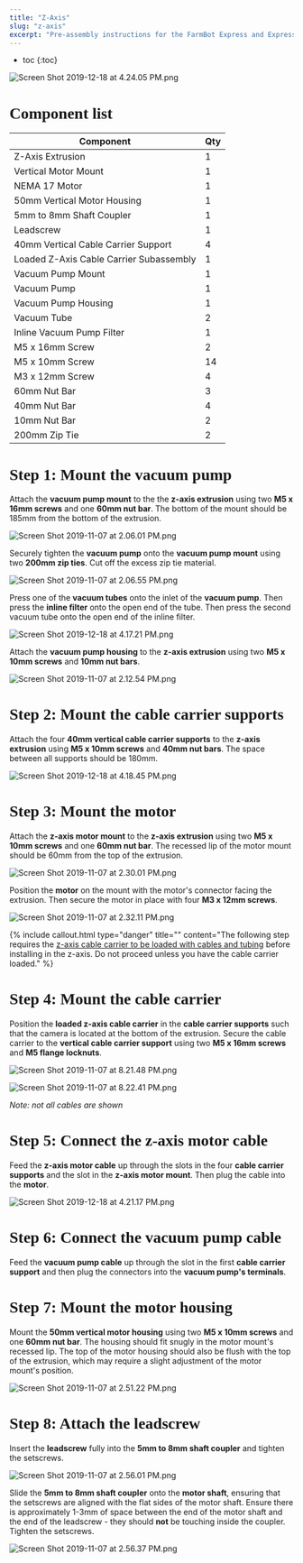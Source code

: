 ```yaml
---
title: "Z-Axis"
slug: "z-axis"
excerpt: "Pre-assembly instructions for the FarmBot Express and Express XL Z-axis"
---
```


* toc
{:toc}


![Screen Shot 2019-12-18 at 4.24.05 PM.png](Screen_Shot_2019-12-18_at_4.24.05_PM.png)

# Component list

|Component                     |Qty                           |
|------------------------------|------------------------------|
|Z-Axis Extrusion              |1
|Vertical Motor Mount          |1
|NEMA 17 Motor                 |1
|50mm Vertical Motor Housing   |1
|5mm to 8mm Shaft Coupler      |1
|Leadscrew                     |1
|40mm Vertical Cable Carrier Support|4
|Loaded Z-Axis Cable Carrier Subassembly|1
|Vacuum Pump Mount             |1
|Vacuum Pump                   |1
|Vacuum Pump Housing           |1
|Vacuum Tube                   |2
|Inline Vacuum Pump Filter     |1
|M5 x 16mm Screw               |2
|M5 x 10mm Screw               |14
|M3 x 12mm Screw               |4
|60mm Nut Bar                  |3
|40mm Nut Bar                  |4
|10mm Nut Bar                  |2
|200mm Zip Tie                 |2

# Step 1: Mount the vacuum pump
Attach the **vacuum pump mount** to the the **z-axis extrusion** using two **M5 x 16mm screws** and one **60mm nut bar**. The bottom of the mount should be 185mm from the bottom of the extrusion.

![Screen Shot 2019-11-07 at 2.06.01 PM.png](Screen_Shot_2019-11-07_at_2.06.01_PM.png)

Securely tighten the **vacuum pump** onto the **vacuum pump mount** using two **200mm zip ties**. Cut off the excess zip tie material.

![Screen Shot 2019-11-07 at 2.06.55 PM.png](Screen_Shot_2019-11-07_at_2.06.55_PM.png)

Press one of the **vacuum tubes** onto the inlet of the **vacuum pump**. Then press the **inline filter** onto the open end of the tube. Then press the second vacuum tube onto the open end of the inline filter.

![Screen Shot 2019-12-18 at 4.17.21 PM.png](Screen_Shot_2019-12-18_at_4.17.21_PM.png)

Attach the **vacuum pump housing** to the **z-axis extrusion** using two **M5 x 10mm screws** and **10mm nut bars**.

![Screen Shot 2019-11-07 at 2.12.54 PM.png](Screen_Shot_2019-11-07_at_2.12.54_PM.png)

# Step 2: Mount the cable carrier supports
Attach the four **40mm vertical cable carrier supports** to the **z-axis extrusion** using **M5 x 10mm screws** and **40mm nut bars**. The space between all supports should be 180mm.

![Screen Shot 2019-12-18 at 4.18.45 PM.png](Screen_Shot_2019-12-18_at_4.18.45_PM.png)

# Step 3: Mount the motor
Attach the **z-axis motor mount** to the **z-axis extrusion** using two **M5 x 10mm screws** and one **60mm nut bar**. The recessed lip of the motor mount should be 60mm from the top of the extrusion.

![Screen Shot 2019-11-07 at 2.30.01 PM.png](Screen_Shot_2019-11-07_at_2.30.01_PM.png)

Position the **motor** on the mount with the motor's connector facing the extrusion. Then secure the motor in place with four **M3 x 12mm screws**.

![Screen Shot 2019-11-07 at 2.32.11 PM.png](Screen_Shot_2019-11-07_at_2.32.11_PM.png)



{%
include callout.html
type="danger"
title=""
content="The following step requires the [z-axis cable carrier to be loaded with cables and tubing](cable-carriers.md) before installing in the z-axis. Do not proceed unless you have the cable carrier loaded."
%}

# Step 4: Mount the cable carrier
Position the **loaded z-axis cable carrier** in the **cable carrier supports** such that the camera is located at the bottom of the extrusion. Secure the cable carrier to the **vertical cable carrier support** using two **M5 x 16mm screws** and **M5 flange locknuts**.

![Screen Shot 2019-11-07 at 8.21.48 PM.png](Screen_Shot_2019-11-07_at_8.21.48_PM.png)



![Screen Shot 2019-11-07 at 8.22.41 PM.png](Screen_Shot_2019-11-07_at_8.22.41_PM.png)

_Note: not all cables are shown_

# Step 5: Connect the z-axis motor cable
Feed the **z-axis motor cable** up through the slots in the four **cable carrier supports** and the slot in the **z-axis motor mount**. Then plug the cable into the **motor**.

![Screen Shot 2019-12-18 at 4.21.17 PM.png](Screen_Shot_2019-12-18_at_4.21.17_PM.png)

# Step 6: Connect the vacuum pump cable
Feed the **vacuum pump cable** up through the slot in the first **cable carrier support** and then plug the connectors into the **vacuum pump's terminals**.


# Step 7: Mount the motor housing
Mount the **50mm vertical motor housing** using two **M5 x 10mm screws** and one **60mm nut bar**. The housing should fit snugly in the motor mount's recessed lip. The top of the motor housing should also be flush with the top of the extrusion, which may require a slight adjustment of the motor mount's position.

![Screen Shot 2019-11-07 at 2.51.22 PM.png](Screen_Shot_2019-11-07_at_2.51.22_PM.png)

# Step 8: Attach the leadscrew
Insert the **leadscrew** fully into the **5mm to 8mm shaft coupler** and tighten the setscrews.

![Screen Shot 2019-11-07 at 2.56.01 PM.png](Screen_Shot_2019-11-07_at_2.56.01_PM.png)

Slide the **5mm to 8mm shaft coupler** onto the **motor shaft**, ensuring that the setscrews are aligned with the flat sides of the motor shaft. Ensure there is approximately 1-3mm of space between the end of the motor shaft and the end of the leadscrew - they should **not** be touching inside the coupler. Tighten the setscrews.

![Screen Shot 2019-11-07 at 2.56.37 PM.png](Screen_Shot_2019-11-07_at_2.56.37_PM.png)



<style>
.hub-container {
  max-width: 1350px;
}

h1 {
  font-family: Inknut Antiqua;
}
  
a[title="Guides"] {
  color: #f4f4f4!important;
  border-bottom: 5px solid #f4f4f4;
  padding-bottom: 20px!important;
}
  
a[title="Guides"]:hover {
  color: white!important;
  border-bottom-color: white;
}
  
#hub-header li a:hover {
  box-shadow: none!important;
}
</style>

<meta name="theme-color" content="#942401">

